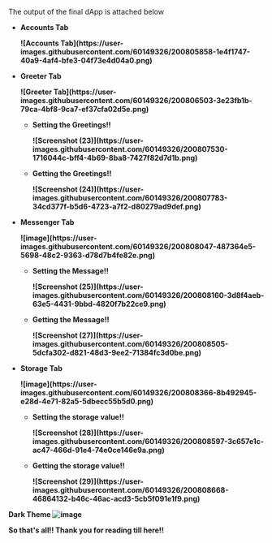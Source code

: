 
The output of the final dApp is attached below

<ul>
  
<li><b>Accounts Tab<b>
<dl>
![Accounts Tab](https://user-images.githubusercontent.com/60149326/200805858-1e4f1747-40a9-4af4-bfe3-04f73e4d04a0.png)
</dl>
</li>
  
<li><b>Greeter Tab<b>
  <dl>
    ![Greeter Tab](https://user-images.githubusercontent.com/60149326/200806503-3e23fb1b-79ca-4bf8-9ca7-ef37cfa02d5e.png)
  </dl>
  
  <ul>
    <li>Setting the Greetings!!
      <dl>
        ![Screenshot (23)](https://user-images.githubusercontent.com/60149326/200807530-1716044c-bff4-4b69-8ba8-7427f82d7d1b.png)
      </dl>
    </li>
    <li>Getting the Greetings!!
      <dl>
        ![Screenshot (24)](https://user-images.githubusercontent.com/60149326/200807783-34cd377f-b5d6-4723-a7f2-d80279ad9def.png)
      </dl>
    </li>
  </ul>
</li>
  
<li><b>Messenger Tab<b>
  <dl>
    ![image](https://user-images.githubusercontent.com/60149326/200808047-487364e5-5698-48c2-9363-d78d7b4fe82e.png)
  </dl>
  
  <ul>
    <li>Setting the Message!!
      <dl>
        ![Screenshot (25)](https://user-images.githubusercontent.com/60149326/200808160-3d8f4aeb-63e5-4431-9bbd-4820f7b22ce9.png)
      </dl>
    </li>
    <li>Getting the Message!!
      <dl>
        ![Screenshot (27)](https://user-images.githubusercontent.com/60149326/200808505-5dcfa302-d821-48d3-9ee2-71384fc3d0be.png)
      </dl>
    </li>
  </ul>
</li>
    
<li><b>Storage Tab<b>
  <dl>
    ![image](https://user-images.githubusercontent.com/60149326/200808366-8b492945-e28d-4e71-82a5-5dbecc55b5d0.png)
  </dl>
  
  <ul>
    <li>Setting the storage value!!
      <dl>
        ![Screenshot (28)](https://user-images.githubusercontent.com/60149326/200808597-3c657e1c-ac47-466d-91e4-74e0ce146e9a.png)
      </dl>
    </li>
    <li>Getting the storage value!!
      <dl>
        ![Screenshot (29)](https://user-images.githubusercontent.com/60149326/200808668-46864132-b46c-46ac-acd3-5cb5f091e1f9.png)
      </dl>
    </li>
  </ul>
</ul>
      
 <b>Dark Theme</b>
 ![image](https://user-images.githubusercontent.com/60149326/200808936-31dc8d56-3092-4980-b641-12fd4bdaaa99.png)
      
So that's all!!
Thank you for reading till here!!
